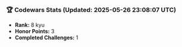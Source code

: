 ### 🏆 Codewars Stats (Updated: 2025-05-26 23:08:07 UTC)

- **Rank:** 8 kyu
- **Honor Points:** 3
- **Completed Challenges:** 1
